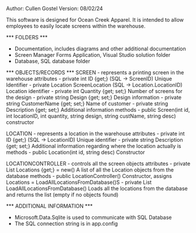 Author:  Cullen Gostel
Version: 08/02/24

This software is designed for Ocean Creek Apparel. It is intended to allow employees to easily
locate screens within the warehouse.

*** FOLDERS ***
- Documentation, includes diagrams and other additional documentation
- Screen Manager Forms Application, Visual Studio solution folder
- Database, SQL database folder

*** OBJECTS/RECORDS ***
SCREEN - represents a printing screen in the warehouse
    attributes
        - private int ID {get;}                  (SQL -> ScreenID)
            Unique Identifier
        - private Location ScreenLocation        (SQL -> Location.LocationID)
            Location identifier
        - private int Quantity {get; set;}
            Number of screens for the design
        - private string Design {get; set;}
            Design information
        - private string CustomerName {get; set;}
            Name of customer
        - private string Description {get; set;}
            Additional information
    methods
        - public Screen(int id, int locationID, int quantity, string design, string custName, string desc)
            constructor

LOCATION - represents a location in the warehouse
    attributes
        - private int ID {get;}                  (SQL -> LocationID)
            Unique identifier
        - private string Description {get; set;}
            Additional information regarding where the location actually is
    methods
        - public Location(int id, string desc)
            Constructor

LOCATIONCONTROLLER - controls all the screen objects
    attributes
        - private List<Location> Locations {get;} = new()
            A list of all the Location objects from the database
    methods
        - public LocationController()
            Constructor, assigns Locations = LoadAllLocationsFromDatabase()S
        - private List<Location> LoadAllLocationsFromDatabase()
            Loads all the locations from the database and returns the list (empty if no objects found)

*** ADDITIONAL INFORMATION ***
- Microsoft.Data.Sqlite is used to communicate with SQL Database
- The SQL connection string is in app.config
